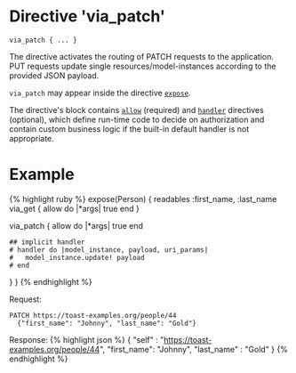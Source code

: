 # Directive 'via_patch'

`via_patch { ... }`

The directive activates the routing of PATCH requests to the application. PUT requests update single resources/model-instances according to the provided JSON payload.

`via_patch` may appear inside the directive [`expose`](expose).

The directive's block contains [`allow`](allow) <!-- [D.1] --> (required) and [`handler`](handler)  <!-- [D.2] --> directives (optional), which define run-time code to decide on authorization and contain custom business logic if the built-in default handler is not appropriate.


# Example
{% highlight ruby %}
expose(Person) {
  readables :first_name, :last_name
  via_get {
    allow do |*args|
      true
    end
  }

  via_patch {
    allow do |*args|
      true
    end

    ## implicit handler
    # handler do |model_instance, payload, uri_params|
    #   model_instance.update! payload
    # end
  }
}
{% endhighlight %}

Request:

    PATCH https://toast-examples.org/people/44
      {"first_name": "Johnny", "last_name": "Gold"}

Response:
{% highlight json %}
{
    "self"      : "https://toast-examples.org/people/44",
    "first_name": "Johnny",
    "last_name" : "Gold"
}
{% endhighlight %}
